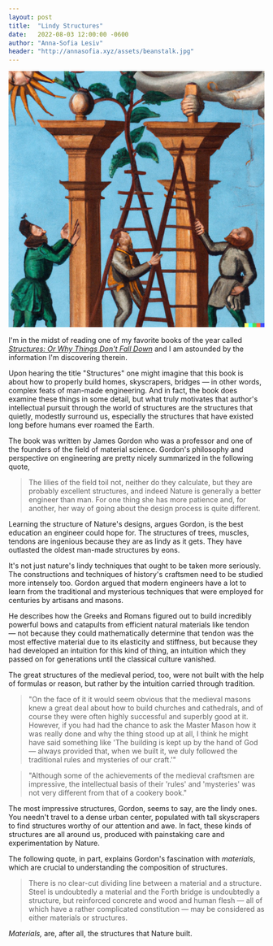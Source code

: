 ```yaml
---
layout: post
title:  "Lindy Structures"
date:   2022-08-03 12:00:00 -0600
author: "Anna-Sofia Lesiv"
header: "http://annasofia.xyz/assets/beanstalk.jpg"
---
```

![beanstalk](/assets/beanstalk.jpg)

I'm in the midst of reading one of my favorite books of the year called *[Structures: Or Why Things Don't Fall Down](https://www.amazon.com/Structures-Things-Dont-Fall-Down/dp/0306812835/ref=asc_df_0306812835/?tag=hyprod-20&linkCode=df0&hvadid=312126345020&hvpos=&hvnetw=g&hvrand=2317327325391690922&hvpone=&hvptwo=&hvqmt=&hvdev=c&hvdvcmdl=&hvlocint=&hvlocphy=9067609&hvtargid=pla-433805920483&psc=1)* and I am astounded by the information I'm discovering therein.

Upon hearing the title "Structures" one might imagine that this book is about how to properly build homes, skyscrapers, bridges — in other words, complex feats of man-made engineering. And in fact, the book does examine these things in some detail, but what truly motivates that author's intellectual pursuit through the world of structures are the structures that quietly, modestly surround us, especially the structures that have existed long before humans ever roamed the Earth.

The book was written by James Gordon who was a professor and one of the founders of the field of material science. Gordon's philosophy and perspective on engineering are pretty nicely summarized in the following quote,

>The lilies of the field toil not, neither do they calculate, but they are probably excellent structures, and indeed Nature is generally a better engineer than man. For one thing she has more patience and, for another, her way of going about the design process is quite different.

Learning the structure of Nature's designs, argues Gordon, is the best education an engineer could hope for. The structures of trees, muscles, tendons are ingenious because they are as lindy as it gets. They have outlasted the oldest man-made structures by eons.

It's not just nature's lindy techniques that ought to be taken more seriously. The constructions and techniques of history's craftsmen need to be studied more intensely too. Gordon argued that modern engineers have a lot to learn from the traditional and mysterious techniques that were employed for centuries by artisans and masons. 

He describes how the Greeks and Romans figured out to build incredibly powerful bows and catapults from efficient natural materials like tendon — not because they could mathematically determine that tendon was the most effective material due to its elasticity and stiffness, but because they had developed an intuition for this kind of thing, an intuition which they passed on for generations until the classical culture vanished.

The great structures of the medieval period, too, were not built with the help of formulas or reason, but rather by the intuition carried through tradition.

>"On the face of it it would seem obvious that the medieval masons knew a great deal about how to build churches and cathedrals, and of course they were often highly successful and superbly good at it. However, if you had had the chance to ask the Master Mason how it was really done and why the thing stood up at all, I think he might have said something like 'The building is kept up by the hand of God — always provided that, when we built it, we duly followed the traditional rules and mysteries of our craft.'"

>"Although some of the achievements of the medieval craftsmen are impressive, the intellectual basis of their 'rules' and 'mysteries' was not very different from that of a cookery book."

The most impressive structures, Gordon, seems to say, are the lindy ones. You needn't travel to a dense urban center, populated with tall skyscrapers to find structures worthy of our attention and awe. In fact, these kinds of structures are all around us, produced with painstaking care and experimentation by Nature. 

The following quote, in part, explains Gordon's fascination with *materials*, which are crucial to understanding the composition of structures. 

> There is no clear-cut dividing line between a material and a structure. Steel is undoubtedly a material and the Forth bridge is undoubtedly a structure, but reinforced concrete and wood and human flesh — all of which have a rather complicated constitution — may be considered as either materials or structures.

*Materials,* are, after all, the structures that Nature built.